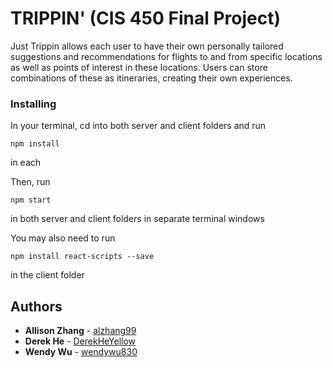 # TRIPPIN' (CIS 450 Final Project)

Just Trippin allows each user to have their own personally tailored suggestions and recommendations for flights to and from specific locations as well as points of interest in these locations. Users can store combinations of these as itineraries, creating their own experiences. 

### Installing

In your terminal, cd into both server and client folders and run
```
npm install
```
in each

Then, run 
```
npm start
```
in both server and client folders in separate terminal windows

You may also need to run 
```
npm install react-scripts --save
```
in the client folder

## Authors

* **Allison Zhang** - [alzhang99](https://github.com/alzhang99)
* **Derek He** - [DerekHeYellow](https://github.com/DerekHeYellow)
* **Wendy Wu** - [wendywu830](https://github.com/wendywu830)
